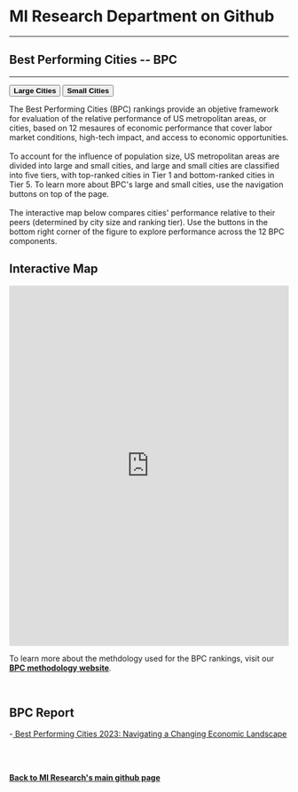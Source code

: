 <br><br>
<head>
 
<meta name="twitter:title" content="Best Performing Cities">

<meta property="og:title" content="Best Performing Cities">
<meta property="og:url" content="https://miresearch.github.io/Best-Performing-Cities/">

 </head>


<H1><b>MI Research Department on Github </b></H1>  <Hr>
<H2><b>Best Performing Cities -- BPC</b></H2>  <Hr>

  <a href="https://miresearch.github.io/BPC-Large/" target="_blank"><button class="button button2"><b>Large Cities</b></button></a> 
  <a href="https://miresearch.github.io/BPC-Small/" target="_blank"><button class="button button2"><b>Small Cities</b></button></a> 
 
The Best Performing Cities (BPC) rankings provide an objetive framework for evaluation of the relative performance of US metropolitan areas, or cities, based on 12 mesaures of economic performance that cover labor market conditions, high-tech impact, and access to economic opportunities. <br>
 <br>
To account for the influence of population size, US metropolitan areas are divided into large and small cities, and large and small cities are classified into five tiers, with top-ranked cities in Tier 1 and bottom-ranked cities in Tier 5. To learn more about BPC's large and small cities, use the navigation buttons on top of the page. <br>
<br>
The interactive map below compares cities' performance relative to their peers (determined by city size and ranking tier). Use the buttons in the bottom right corner of the figure to explore performance across the 12 BPC components.

<H2>Interactive Map</H2> 
 
 <iframe src="https://public.tableau.com/views/BPC_Tool2023_16813128784530/Dash-Emp?:showVizHome=no&:embed=true"  width="100%" height="650" frameborder="0"></iframe>
  <Br>
 
    
To learn more about the methdology used for the BPC rankings, visit our <a href="https://miresearch.github.io/BPC-methodology/" target="_blank"><b> BPC methodology website</b></a>.
  
 <Br>

<H2>BPC Report </H2>
-<a href="https://https://milkeninstitute.org/research-department" target="_blank"> Best Performing Cities 2023: Navigating a Changing Economic Landscape </a> <br>

<Br><Br>
  
<a href=" https://miresearch.github.io/About/" target="_blank"> <b>Back to MI Research's main github page</b>  </a>
<br>
<br>
<Bh>  
<br>
<br>
<Bh>



